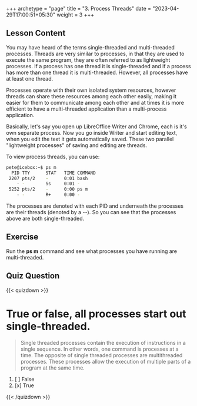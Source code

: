 +++
archetype = "page"
title = "3. Process Threads"
date = "2023-04-29T17:00:51+05:30"
weight = 3
+++

## Lesson Content

You may have heard of the terms single-threaded and multi-threaded processes. Threads are very similar to processes, in that they are used to execute the same program, they are often referred to as lightweight processes. If a process has one thread it is single-threaded and if a process has more than one thread it is multi-threaded. However, all processes have at least one thread. 

Processes operate with their own isolated system resources, however threads can share these resources among each other easily, making it easier for them to communicate among each other and at times it is more efficient to have a multi-threaded application than a multi-process application.

Basically, let's say you open up LibreOffice Writer and Chrome, each is it's own separate process. Now you go inside Writer and start editing text, when you edit the text it gets automatically saved. These two parallel "lightweight processes" of saving and editing are threads. 

To view process threads, you can use: 


```bash
pete@icebox:~$ ps m
  PID TTY      STAT   TIME COMMAND
 2207 pts/2    -      0:01 bash
    - -        Ss     0:01 -
 5252 pts/2    -      0:00 ps m
    - -        R+     0:00 -
```


The processes are denoted with each PID and underneath the processes are their threads (denoted by a --). So you can see that the processes above are both single-threaded.

## Exercise

Run the **ps m** command and see what processes you have running are multi-threaded.

## Quiz Question

{{< quizdown >}}

# True or false, all processes start out single-threaded.

> Single threaded processes contain the execution of instructions in a single sequence. In other words, one command is processes at a time. The opposite of single threaded processes are multithreaded processes. These processes allow the execution of multiple parts of a program at the same time.

1. [ ] False
2. [x] True

{{< /quizdown >}}
